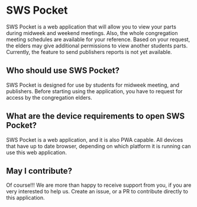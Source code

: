 # SWS Pocket

SWS Pocket is a web application that will allow you to view your parts during midweek and weekend meetings. Also, the whole congregation meeting schedules are available for your reference. Based on your request, the elders may give additional permissions to view another students parts. Currently, the feature to send publishers reports is not yet available.

## Who should use SWS Pocket?

SWS Pocket is designed for use by students for midweek meeting, and publishers. Before starting using the application, you have to request for access by the congregation elders.

## What are the device requirements to open SWS Pocket?

SWS Pocket is a web application, and it is also PWA capable. All devices that have up to date browser, depending on which platform it is running can use this web application.

## May I contribute?

Of course!!! We are more than happy to receive support from you, if you are very interested to help us. Create an issue, or a PR to contribute directly to this application.